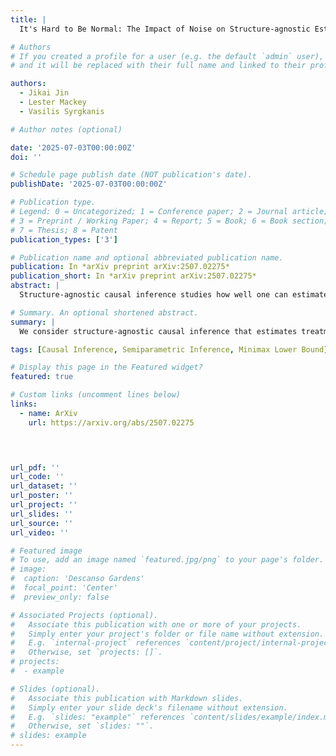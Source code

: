 ```yaml
---
title: |
  It's Hard to Be Normal: The Impact of Noise on Structure-agnostic Estimation

# Authors
# If you created a profile for a user (e.g. the default `admin` user), write the username (folder name) here
# and it will be replaced with their full name and linked to their profile.

authors:
  - Jikai Jin
  - Lester Mackey
  - Vasilis Syrgkanis

# Author notes (optional)

date: '2025-07-03T00:00:00Z'
doi: ''

# Schedule page publish date (NOT publication's date).
publishDate: '2025-07-03T00:00:00Z'

# Publication type.
# Legend: 0 = Uncategorized; 1 = Conference paper; 2 = Journal article;
# 3 = Preprint / Working Paper; 4 = Report; 5 = Book; 6 = Book section;
# 7 = Thesis; 8 = Patent
publication_types: ['3']

# Publication name and optional abbreviated publication name.
publication: In *arXiv preprint arXiv:2507.02275*
publication_short: In *arXiv preprint arXiv:2507.02275*
abstract: |
  Structure-agnostic causal inference studies how well one can estimate a treatment effect given black-box machine learning estimates of nuisance functions (like the impact of confounders on treatment and outcomes). Here, we find that the answer depends in a surprising way on the distribution of the treatment noise. Focusing on the partially linear model of Robinson (1988), we first show that the widely adopted double machine learning (DML) estimator is minimax rate-optimal for Gaussian treatment noise, resolving an open problem of Mackey et al. (2018). Meanwhile, for independent non-Gaussian treatment noise, we show that DML is always suboptimal by constructing new practical procedures with higher-order robustness to nuisance errors. These ACE procedures use structure-agnostic cumulant estimators to achieve r-th order insensitivity to nuisance errors whenever the (r+1)-st treatment cumulant is non-zero. We complement these core results with novel minimax guarantees for binary treatments in the partially linear model. Finally, using synthetic demand estimation experiments, we demonstrate the practical benefits of our higher-order robust estimators.

# Summary. An optional shortened abstract.
summary: |
  We consider structure-agnostic causal inference that estimates treatment effect estimation using black-box ML estimates of nuisance functions, and show that the celebrated DML is optimal when the treatment noise is Gaussian. When the noise is non-Gaussian, we propose ACE, a novel class of higher-order structure-agnostic estimators.

tags: [Causal Inference, Semiparametric Inference, Minimax Lower Bound]

# Display this page in the Featured widget?
featured: true

# Custom links (uncomment lines below)
links:
  - name: ArXiv
    url: https://arxiv.org/abs/2507.02275


  

url_pdf: ''
url_code: ''
url_dataset: ''
url_poster: ''
url_project: ''
url_slides: ''
url_source: ''
url_video: ''

# Featured image
# To use, add an image named `featured.jpg/png` to your page's folder.
# image:
#  caption: 'Descanso Gardens'
#  focal_point: 'Center'
#  preview_only: false

# Associated Projects (optional).
#   Associate this publication with one or more of your projects.
#   Simply enter your project's folder or file name without extension.
#   E.g. `internal-project` references `content/project/internal-project/index.md`.
#   Otherwise, set `projects: []`.
# projects:
#  - example

# Slides (optional).
#   Associate this publication with Markdown slides.
#   Simply enter your slide deck's filename without extension.
#   E.g. `slides: "example"` references `content/slides/example/index.md`.
#   Otherwise, set `slides: ""`.
# slides: example
---
```


